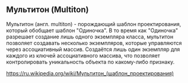 ## Мультитон (Multiton)

Мультитон (англ. multiton) - порождающий шаблон проектирования, который обобщает шаблон "Одиночка".
В то время как "Одиночка" разрешает создание лишь одного экземпляра класса, мультитон позволяет
создавать несколько экземпляров, которые управляются через ассоциативный массив. Создаётся лишь
один экземпляр для каждого из ключей ассоциативного массива, что позволяет контролировать уникальность объекта
по какому-либо признаку.

https://ru.wikipedia.org/wiki/Мультитон_(шаблон_проектирования)
